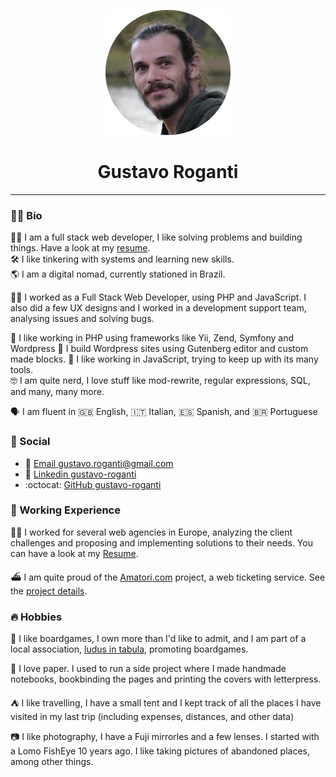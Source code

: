 <div class="info">
  <p align="center" class="header-image"><img src="images/me.png" width="200" alt="Gustavo Roganti"></p>
  <h1 class="name" align="center"><span>Gustavo Roganti</span></h1>
</div>

---


### 👨‍💻 Bio

👨‍💻 I am a full stack web developer, I like solving problems and building things. Have a look at my [resume](curriculum-vitae.md).  
🛠️ I like tinkering with systems and learning new skills.  
🌎 I am a digital nomad, currently stationed in Brazil.

👨‍🔬 I worked as a Full Stack Web Developer, using PHP and JavaScript. I also did a few UX designs and I worked in a development support team, analysing issues and solving bugs.

🎨 I like working in PHP using frameworks like Yii, Zend, Symfony and Wordpress
🔣 I build Wordpress sites using Gutenberg editor and custom made blocks.
🤹 I like working in JavaScript, trying to keep up with its many tools.  
🤓 I am quite nerd, I love stuff like mod-rewrite, regular expressions, SQL, and many, many more.

🗣️ I am fluent in 🇬🇧 English, 🇮🇹 Italian, 🇪🇸 Spanish, and 🇧🇷 Portuguese

### 🤝 Social

- 📧 [Email gustavo.roganti@gmail.com](mailto:gustavo.roganti@gmail.com)
- 👔 [Linkedin gustavo-roganti](https://linkedin.com/in/gustavo-roganti)
- :octocat: [GitHub gustavo-roganti](https://github.com/gustavo-roganti)


### 👔 Working Experience

👨‍💻 I worked for several web agencies in Europe, analyzing the client challenges and proposing and implementing solutions to their needs. You can have a look at my [Resume](curriculum-vitae.md).

⛴️ I am quite proud of the [Amatori.com](https://amatori.com) project, a web ticketing service. See the [ project details](projects/amatori.md).

### 🔥 Hobbies

🎲 I like boardgames, I own more than I'd like to admit, and I am part of a local association, [ludus in tabula](https://www.facebook.com/ludusintabularimini),  promoting boardgames.

📜 I love paper. I used to run a side project where I made handmade notebooks, bookbinding the pages and printing the covers with letterpress.

⛺ I like travelling, I have a small tent and I kept track of all the places I have visited in my last trip (including expenses, distances, and other data)

📷 I like photography, I have a Fuji mirrorles and a few lenses. I started with a Lomo FishEye 10 years ago. I like taking pictures of abandoned places, among other things.
